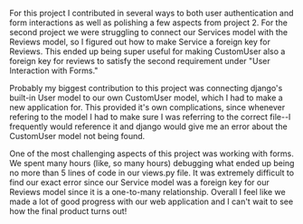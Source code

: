 For this project I contributed in several ways to both user authentication and form interactions as well as polishing a few aspects from project 2. For the second project we were struggling to connect our Services model with the Reviews model, so I figured out how to make Service a foreign key for Reviews. This ended up being super useful for making CustomUser also a foreign key for reviews to satisfy the second requirement under "User Interaction with Forms." 

Probably my biggest contribution to this project was connecting django's built-in User model to our own CustomUser model, which I had to make a new application for. This provided it's own complications, since whenever refering to the model I had to make sure I was referring to the correct file--I frequently would reference it and django would give me an error about the CustomUser model not being found.

One of the most challenging aspects of this project was working with forms. We spent many hours (like, so many hours) debugging what ended up being no more than 5 lines of code in our views.py file. It was extremely difficult to find our exact error since our Service model was a foreign key for our Reviews model since it is a one-to-many relationship. Overall I feel like we made a lot of good progress with our web application and I can't wait to see how the final product turns out!
